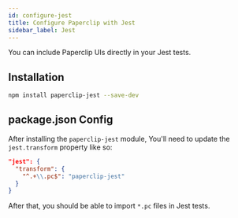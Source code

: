 ```yaml
---
id: configure-jest
title: Configure Paperclip with Jest
sidebar_label: Jest
---
```


You can include Paperclip UIs directly in your Jest tests. 

## Installation

```sh
npm install paperclip-jest --save-dev
```

## package.json Config

After installing the `paperclip-jest` module, You'll need to update the `jest.transform` property like so:

```json
"jest": {
  "transform": {
    "^.+\\.pc$": "paperclip-jest"
  }
}
```

After that, you should be able to import `*.pc` files in Jest tests. 